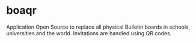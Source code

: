 # boaqr
Application Open Source to replace all physical Bulletin boards in schools, universities and the world. Invitations are handled using QR codes.

